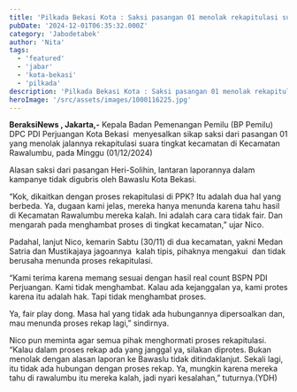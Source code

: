 ```yaml
---
title: 'Pilkada Bekasi Kota : Saksi pasangan 01 menolak rekapitulasi suara di Kecamatan Rawalumbu'
pubDate: '2024-12-01T06:35:32.000Z'
category: 'Jabodetabek'
author: 'Nita'
tags:
  - 'featured'
  - 'jabar'
  - 'kota-bekasi'
  - 'pilkada'
description: 'Pilkada Bekasi Kota : Saksi pasangan 01 menolak rekapitulasi suara di Kecamatan Rawalumbu'
heroImage: '/src/assets/images/1000116225.jpg'
---
```


**BeraksiNews , Jakarta,-** Kepala Badan Pemenangan Pemilu (BP Pemilu) DPC PDI Perjuangan Kota Bekasi  menyesalkan sikap saksi dari pasangan 01 yang menolak jalannya rekapitulasi suara tingkat kecamatan di Kecamatan Rawalumbu, pada Minggu (01/12/2024)

Alasan saksi dari pasangan Heri-Solihin, lantaran laporannya dalam kampanye tidak digubris oleh Bawaslu Kota Bekasi.

“Kok, dikaitkan dengan proses rekapitulasi di PPK? Itu adalah dua hal yang berbeda. Ya, dugaan kami jelas, mereka hanya menunda karena tahu hasil di Kecamatan Rawalumbu mereka kalah. Ini adalah cara cara tidak fair. Dan mengarah pada menghambat proses di tingkat kecamatan,” ujar Nico.

Padahal, lanjut Nico, kemarin Sabtu (30/11) di dua kecamatan, yakni Medan Satria dan Mustikajaya jagoannya  kalah tipis, pihaknya mengakui  dan tidak berusaha menunda proses rekapitulasi.

“Kami terima karena memang sesuai dengan hasil real count BSPN PDI Perjuangan. Kami tidak menghambat. Kalau ada kejanggalan ya, kami protes karena itu adalah hak. Tapi tidak menghambat proses.

Ya, fair play dong. Masa hal yang tidak ada hubungannya dipersoalkan dan, mau menunda proses rekap lagi,” sindirnya.

Nico pun meminta agar semua pihak menghormati proses rekapitulasi. “Kalau dalam proses rekap ada yang janggal ya, silakan diprotes. Bukan menolak dengan alasan laporan ke Bawaslu tidak ditindaklanjut. Sekali lagi, itu tidak ada hubungan dengan proses rekap. Ya, mungkin karena mereka tahu di rawalumbu itu mereka kalah, jadi nyari kesalahan,” tuturnya.(YDH)
